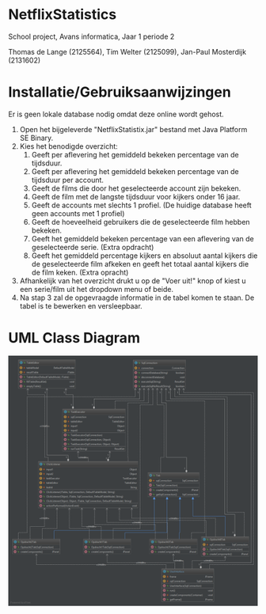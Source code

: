 # NetflixStatistics
School project, Avans informatica, Jaar 1 periode 2

Thomas de Lange (2125564), Tim Welter (2125099), Jan-Paul Mosterdijk (2131602)

# Installatie/Gebruiksaanwijzingen
Er is geen lokale database nodig omdat deze online wordt gehost.
1. Open het bijgeleverde "NetflixStatistix.jar" bestand met Java Platform SE Binary.
2. Kies het benodigde overzicht:
    1. Geeft per aflevering het gemiddeld bekeken percentage van de tijdsduur.
    2. Geeft per aflevering het gemiddeld bekeken percentage van de tijdsduur per account.
    3. Geeft de films die door het geselecteerde account zijn bekeken.
    4. Geeft de film met de langste tijdsduur voor kijkers onder 16 jaar.
    5. Geeft de accounts met slechts 1 profiel. (De huidige database heeft geen accounts met 1 profiel)
    6. Geeft de hoeveelheid gebruikers die de geselecteerde film hebben bekeken.
    7. Geeft het gemiddeld bekeken percentage van een aflevering van de geselecteerde serie. (Extra opdracht)
    8. Geeft het gemiddeld percentage kijkers en absoluut aantal kijkers die de geselecteerde film afkeken en geeft het totaal aantal            kijkers die de film keken. (Extra opracht)
3. Afhankelijk van het overzicht drukt u op de "Voer uit!" knop of kiest u een serie/film uit het dropdown menu of beide.
4. Na stap 3 zal de opgevraagde informatie in de tabel komen te staan. De tabel is te bewerken en versleepbaar.

# UML Class Diagram

![img](https://raw.githubusercontent.com/ThomasDeLange/NetflixStatistics/master/documentatie/UML_Class_Diagram.png?token=AgYaIMiC44JIrrVIExj4BiSepAi3VOw0ks5aZfIOwA%3D%3D)

